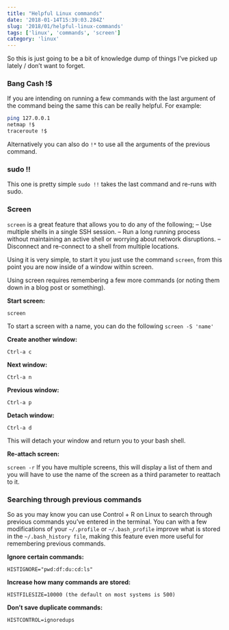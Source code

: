 ```yaml
---
title: "Helpful Linux commands"
date: '2018-01-14T15:39:03.284Z'
slug: '2018/01/helpful-linux-commands'
tags: ['linux', 'commands', 'screen']
category: 'linux'
---
```

So this is just going to be a bit of knowledge dump of things I’ve picked up lately / don’t want to forget.
### Bang Cash !$
If you are intending on running a few commands with the last argument of the command being the same this can be really helpful. For example:
```bash
ping 127.0.0.1
netmap !$
traceroute !$
```
Alternatively you can also do `!*` to use all the arguments of the previous command.

### sudo !!
This one is pretty simple `sudo !!` takes the last command and re-runs with sudo.

### Screen
`screen` is a great feature that allows you to do any of the following;
– Use multiple shells in a single SSH session.
– Run a long running process without maintaining an active shell or worrying about network disruptions.
– Disconnect and re-connect to a shell from multiple locations.

Using it is very simple, to start it you just use the command `screen`, from this point you are now inside of a window within screen.

Using screen requires remembering a few more commands (or noting them down in a blog post or something).

**Start screen:**

`screen`

To start a screen with a name, you can do the following `screen -S 'name'`

**Create another window:**

`Ctrl-a c`

**Next window:**

`Ctrl-a n`

**Previous window:**

`Ctrl-a p`

**Detach window:**

`Ctrl-a d`

This will detach your window and return you to your bash shell.

**Re-attach screen:**

`screen -r`
If you have multiple screens, this will display a list of them and you will have to use the name of the screen as a third parameter to reattach to it.

### Searching through previous commands
So as you may know you can use Control + R on Linux to search through previous commands you’ve entered in the terminal. You can with a few modifications of your `~/.profile` or `~/.bash_profile` improve what is stored in the `~/.bash_history file`, making this feature even more useful for remembering previous commands.

**Ignore certain commands:**

`HISTIGNORE="pwd:df:du:cd:ls"`

**Increase how many commands are stored:**

`HISTFILESIZE=10000 (the default on most systems is 500)`

**Don’t save duplicate commands:**

`HISTCONTROL=ignoredups`